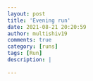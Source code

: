```yaml
---
layout: post
title: 'Evening run'
date: 2021-08-21 20:20:59
author: multishiv19
comments: true
category: [runs]
tags: [Run]
description: |
    
---
```





<div width='100%' class='strava-embed-placeholder' data-embed-type='activity' data-embed-id='5827244883'></div>
<script src='https://strava-embeds.com/embed.js'></script>
